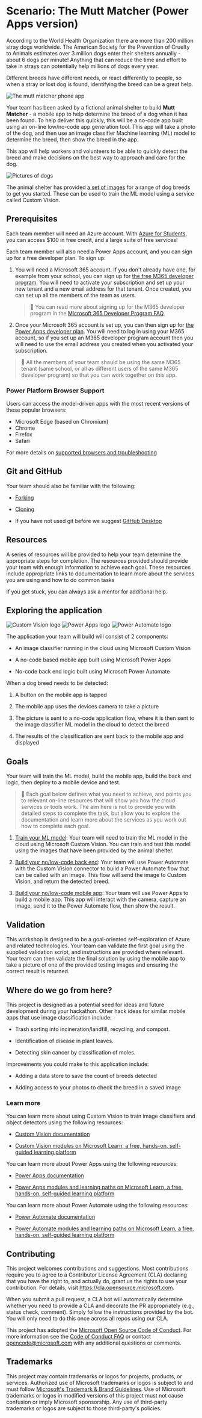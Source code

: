 # Scenario: The Mutt Matcher (Power Apps version)

According to the World Health Organization there are more than 200 million stray dogs worldwide. The American Society for the Prevention of Cruelty to Animals estimates over 3 million dogs enter their shelters annually - about 6 dogs per minute! Anything that can reduce the time and effort to take in strays can potentially help millions of dogs every year.

Different breeds have different needs, or react differently to people, so when a stray or lost dog is found, identifying the breed can be a great help.

![The mutt matcher phone app](./images/mutt-match-app-phone.png)

Your team has been asked by a fictional animal shelter to build **Mutt Matcher** - a mobile app to help determine the breed of a dog when it has been found. To help deliver this quickly, this will be a no-code app built using an on-line low/no-code app generation tool. This app will take a photo of the dog, and then use an image classifier Machine learning (ML) model to determine the breed, then show the breed in the app.

This app will help workers and volunteers to be able to quickly detect the breed and make decisions on the best way to approach and care for the dog.

![Pictures of dogs](./images/dog-pictures.png)

The animal shelter has provided [a set of images](./model-images) for a range of dog breeds to get you started. These can be used to train the ML model using a service called Custom Vision.

## Prerequisites

Each team member will need an Azure account. With [Azure for Students](https://azure.microsoft.com/free/students/?WT.mc_id=academic-39324-jabenn), you can access $100 in free credit, and a large suite of free services!

Each team member will also need a Power Apps account, and you can sign up for a free developer plan. To sign up:

1. You will need a Microsoft 365 account. If you don't already have one, for example from your school, you can sign up for [the free M365 developer program](https://developer.microsoft.com/microsoft-365/dev-program?WT.mc_id=academic-39324-jabenn). You will need to activate your subscription and set up your new tenant and a new email address for that tenant. Once created, you can set up all the members of the team as users.

    > 💁 You can read more about signing up for the M365 developer program in the [Microsoft 365 Developer Program FAQ](https://docs.microsoft.com/office/developer-program/microsoft-365-developer-program-faq?WT.mc_id=academic-39324-jabenn).

1. Once your Microsoft 365 account is set up, you can then sign up for [the Power Apps developer plan](https://powerapps.microsoft.com/developerplan/?WT.mc_id=academic-39324-jabenn). You will need to log in using your M365 account, so if you set up an M365 developer program account then you will need to use the email address you created when you activated your subscription.

> 💁 All the members of your team should be using the same M365 tenant (same school, or all as different users of the same M365 developer program) so that you can work together on this app.

### Power Platform Browser Support

Users can access the model-driven apps with the most recent versions of these popular browsers:

- Microsoft Edge (based on Chromium)
- Chrome
- Firefox
- Safari

For more details on [supported browsers and troubleshooting](https://docs.microsoft.com/power-platform/admin/supported-web-browsers-and-mobile-devices?WT.mc_id=academic-39324-jabenn)

## Git and GitHub

Your team should also be familiar with the following:

  - [Forking](https://docs.github.com/github/getting-started-with-github/quickstart/fork-a-repo) 

  - [Cloning](https://docs.github.com/github/creating-cloning-and-archiving-repositories/cloning-a-repository-from-github/cloning-a-repository) 

  - If you have not used git before we suggest [GitHub Desktop](https://desktop.github.com/)


## Resources

A series of resources will be provided to help your team determine the appropriate steps for completion. The resources provided should provide your team with enough information to achieve each goal. These resources include appropriate links to documentation to learn more about the services you are using and how to do common tasks

If you get stuck, you can always ask a mentor for additional help.

## Exploring the application

![Custom Vision logo](./images/custom-vision-logo.png) ![Power Apps logo](./images/power-apps-logo.png) ![Power Automate logo](./images/power-automate-logo.png)

The application your team will build will consist of 2 components:

- An image classifier running in the cloud using Microsoft Custom Vision

- A no-code based mobile app built using Microsoft Power Apps

- No-code back end logic built using Microsoft Power Automate

When a dog breed needs to be detected:

1. A button on the mobile app is tapped

1. The mobile app uses the devices camera to take a picture

1. The picture is sent to a no-code application flow, where it is then sent to the image classifier ML model in the cloud to detect the breed

1. The results of the classification are sent back to the mobile app and displayed

## Goals

Your team will train the ML model, build the mobile app, build the back end logic, then deploy to a mobile device and test.

> 💁 Each goal below defines what you need to achieve, and points you to relevant on-line resources that will show you how the cloud services or tools work. The aim here is not to provide you with detailed steps to complete the task, but allow you to explore the documentation and learn more about the services as you work out how to complete each goal.

1. [Train your ML model](train-model.md): Your team will need to train the ML model in the cloud using Microsoft Custom Vision. You can train and test this model using the images that have been provided by the animal shelter.

1. [Build your no/low-code back end](back-end.md): Your team will use Power Automate with the Custom Vision connector to build a Power Automate flow that can be called with an image. This flow will send the image to Custom Vision, and return the detected breed.

1. [Build your no/low-code mobile app](mobile-app.md): Your team will use Power Apps to build a mobile app. This app will interact with the camera, capture an image, send it to the Power Automate flow, then show the result.

## Validation

This workshop is designed to be a goal-oriented self-exploration of Azure and related technologies. Your team can validate the first goal using the supplied validation script, and instructions are provided where relevant. Your team can then validate the final solution by using the mobile app to take a picture of one of the provided testing images and ensuring the correct result is returned.

## Where do we go from here?

This project is designed as a potential seed for ideas and future development during your hackathon. Other hack ideas for similar mobile apps that use image classification include:

- Trash sorting into incineration/landfill, recycling, and compost.

- Identification of disease in plant leaves.

- Detecting skin cancer by classification of moles.

Improvements you could make to this application include:

- Adding a data store to save the count of breeds detected

- Adding access to your photos to check the breed in a saved image

### Learn more

You can learn more about using Custom Vision to train image classifiers and object detectors using the following resources:

- [Custom Vision documentation](https://docs.microsoft.com/azure/cognitive-services/custom-vision-service/?WT.mc_id=academic-39324-jabenn)

- [Custom Vision modules on Microsoft Learn, a free, hands-on, self-guided learning platform](https://docs.microsoft.com/users/jimbobbennett/collections/qe2ehjny7z7zgd?WT.mc_id=academic-39324-jabenn)

You can learn more about Power Apps using the following resources:

- [Power Apps documentation](https://docs.microsoft.com/power-automate/?WT.mc_id=academic-39324-jabenn)

- [Power Apps modules and learning paths on Microsoft Learn, a free, hands-on, self-guided learning platform](https://docs.microsoft.com/learn/powerplatform/power-apps?WT.mc_id=academic-39324-jabenn)

You can learn more about Power Automate using the following resources:

- [Power Automate documentation](https://docs.microsoft.com/powerapps/?WT.mc_id=academic-39324-jabenn)

- [Power Automate modules and learning paths on Microsoft Learn, a free, hands-on, self-guided learning platform](https://docs.microsoft.com/learn/powerplatform/power-automate?WT.mc_id=academic-39324-jabenn)

## Contributing

This project welcomes contributions and suggestions.  Most contributions require you to agree to a
Contributor License Agreement (CLA) declaring that you have the right to, and actually do, grant us
the rights to use your contribution. For details, visit https://cla.opensource.microsoft.com.

When you submit a pull request, a CLA bot will automatically determine whether you need to provide
a CLA and decorate the PR appropriately (e.g., status check, comment). Simply follow the instructions
provided by the bot. You will only need to do this once across all repos using our CLA.

This project has adopted the [Microsoft Open Source Code of Conduct](https://opensource.microsoft.com/codeofconduct/).
For more information see the [Code of Conduct FAQ](https://opensource.microsoft.com/codeofconduct/faq/) or
contact [opencode@microsoft.com](mailto:opencode@microsoft.com) with any additional questions or comments.

## Trademarks

This project may contain trademarks or logos for projects, products, or services. Authorized use of Microsoft
trademarks or logos is subject to and must follow
[Microsoft's Trademark & Brand Guidelines](https://www.microsoft.com/en-us/legal/intellectualproperty/trademarks/usage/general).
Use of Microsoft trademarks or logos in modified versions of this project must not cause confusion or imply Microsoft sponsorship.
Any use of third-party trademarks or logos are subject to those third-party's policies.
